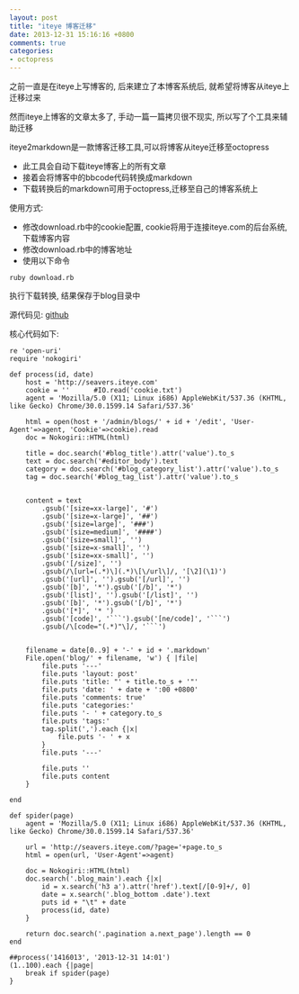 ```yaml
---
layout: post
title: "iteye 博客迁移"
date: 2013-12-31 15:16:16 +0800
comments: true
categories: 
- octopress
---
```


之前一直是在iteye上写博客的, 后来建立了本博客系统后, 就希望将博客从iteye上迁移过来

然而iteye上博客的文章太多了, 手动一篇一篇拷贝很不现实, 所以写了个工具来辅助迁移

iteye2markdown是一款博客迁移工具,可以将博客从iteye迁移至octopress

* 此工具会自动下载iteye博客上的所有文章
* 接着会将博客中的bbcode代码转换成markdown
* 下载转换后的markdown可用于octopress,迁移至自己的博客系统上

<!--more-->

使用方式:

* 修改download.rb中的cookie配置, cookie将用于连接iteye.com的后台系统, 下载博客内容
* 修改download.rb中的博客地址
* 使用以下命令
```
ruby download.rb
```
执行下载转换, 结果保存于blog目录中

源代码见:  [github](https://github.com/seavers/iteye2markdown)

核心代码如下:
```
re 'open-uri'
require 'nokogiri'

def process(id, date)
	host = 'http://seavers.iteye.com'
	cookie = ''      #IO.read('cookie.txt')
	agent = 'Mozilla/5.0 (X11; Linux i686) AppleWebKit/537.36 (KHTML, like Gecko) Chrome/30.0.1599.14 Safari/537.36'

	html = open(host + '/admin/blogs/' + id + '/edit', 'User-Agent'=>agent, 'Cookie'=>cookie).read
	doc = Nokogiri::HTML(html)

	title = doc.search('#blog_title').attr('value').to_s
	text = doc.search('#editor_body').text
	category = doc.search('#blog_category_list').attr('value').to_s
	tag = doc.search('#blog_tag_list').attr('value').to_s
	

	content = text
		.gsub('[size=xx-large]', '#')
		.gsub('[size=x-large]', '##')
		.gsub('[size=large]', '###')
		.gsub('[size=medium]', '####')
		.gsub('[size=small]', '')
		.gsub('[size=x-small]', '')
		.gsub('[size=xx-small]', '')
		.gsub('[/size]', '')
		.gsub(/\[url=(.*)\](.*)\[\/url\]/, '[\2](\1)')
		.gsub('[url]', '').gsub('[/url]', '')
		.gsub('[b]', '*').gsub('[/b]', '*')
		.gsub('[list]', '').gsub('[/list]', '')
		.gsub('[b]', '*').gsub('[/b]', '*')
		.gsub('[*]', '* ')
		.gsub('[code]', '```').gsub('[ne/code]', '```')
		.gsub(/\[code="(.*)"\]/, '```')


	filename = date[0..9] + '-' + id + '.markdown'
	File.open('blog/' + filename, 'w') { |file|
		file.puts '---'
		file.puts 'layout: post'
		file.puts 'title: "' + title.to_s + '"'
		file.puts 'date: ' + date + ':00 +0800'
		file.puts 'comments: true'
		file.puts 'categories:'
		file.puts '- ' + category.to_s
		file.puts 'tags:'
		tag.split(',').each {|x|
			file.puts '- ' + x
		}
		file.puts '---'

		file.puts ''
		file.puts content 
	}

end

def spider(page)
	agent = 'Mozilla/5.0 (X11; Linux i686) AppleWebKit/537.36 (KHTML, like Gecko) Chrome/30.0.1599.14 Safari/537.36'

	url = 'http://seavers.iteye.com/?page='+page.to_s
	html = open(url, 'User-Agent'=>agent)

	doc = Nokogiri::HTML(html)
	doc.search('.blog_main').each {|x|
		id = x.search('h3 a').attr('href').text[/[0-9]+/, 0]
		date = x.search('.blog_bottom .date').text
		puts id + "\t" + date
		process(id, date)
	}

	return doc.search('.pagination a.next_page').length == 0
end

##process('1416013', '2013-12-31 14:01')
(1..100).each {|page|
	break if spider(page)
}

```

